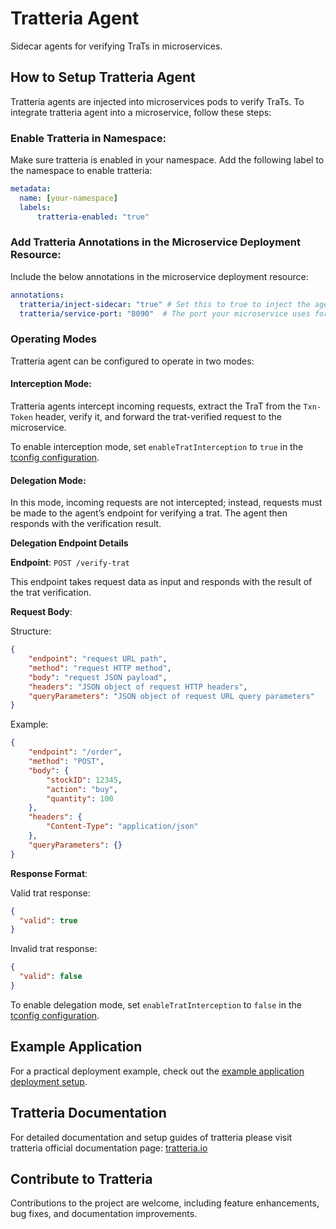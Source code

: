 # Tratteria Agent

Sidecar agents for verifying TraTs in microservices.

## How to Setup Tratteria Agent

Tratteria agents are injected into microservices pods to verify TraTs. To integrate tratteria agent into a microservice, follow these steps:

### Enable Tratteria in Namespace:

Make sure tratteria is enabled in your namespace. Add the following label to the namespace to enable tratteria:

```yaml
metadata:
  name: [your-namespace]
  labels:
      tratteria-enabled: "true"
```

### Add Tratteria Annotations in the Microservice Deployment Resource:

Include the below annotations in the microservice deployment resource:

```yaml
annotations:
  tratteria/inject-sidecar: "true" # Set this to true to inject the agent
  tratteria/service-port: "8090"  # The port your microservice uses for incoming requests
```

### Operating Modes

Tratteria agent can be configured to operate in two modes:

#### Interception Mode:

Tratteria agents intercept incoming requests, extract the TraT from the `Txn-Token` header, verify it, and forward the trat-verified request to the microservice.

To enable interception mode, set `enableTratInterception` to `true` in the [tconfig configuration](https://github.com/tratteria/tconfigd/tree/main/installation#3-configure-tconfigd).

#### Delegation Mode:

In this mode, incoming requests are not intercepted; instead, requests must be made to the agent’s endpoint for verifying a trat. The agent then responds with the verification result.

**Delegation Endpoint Details**

**Endpoint**: `POST /verify-trat`

This endpoint takes request data as input and responds with the result of the trat verification.

**Request Body**:

Structure:

```json
{
    "endpoint": "request URL path",
    "method": "request HTTP method",
    "body": "request JSON payload",
    "headers": "JSON object of request HTTP headers",
    "queryParameters": "JSON object of request URL query parameters"
}
```

Example:

```json
{
    "endpoint": "/order",
    "method": "POST",
    "body": {
        "stockID": 12345,
        "action": "buy",
        "quantity": 100
    },
    "headers": {
        "Content-Type": "application/json"
    },
    "queryParameters": {}
}
```


**Response Format**:

Valid trat response:

```json
{
  "valid": true
}
```

Invalid trat response:

```json
{
  "valid": false
}
```

To enable delegation mode, set `enableTratInterception` to `false` in the [tconfig configuration](https://github.com/tratteria/tconfigd/tree/main/installation#2-configure-tconfigd).

## Example Application
For a practical deployment example, check out the [example application deployment setup](https://github.com/tratteria/example-application/tree/main/deploy).

## Tratteria Documentation
For detailed documentation and setup guides of tratteria please visit tratteria official documentation page: [tratteria.io](https://tratteria.io)

## Contribute to Tratteria
Contributions to the project are welcome, including feature enhancements, bug fixes, and documentation improvements.